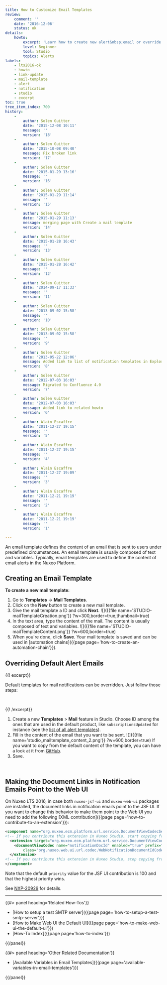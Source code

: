 ```yaml
---
title: How to Customize Email Templates
review:
    comment: ''
    date: '2016-12-06'
    status: ok
details:
    howto:
        excerpt: 'Learn how to create new alert&nbsp;email or override existing alert emails with Nuxeo Studio.'
        level: Beginner
        tool: Studio
        topics: Alerts
labels:
    - lts2016-ok
    - howto
    - link-update
    - mail-template
    - alert
    - notification
    - studio
    - excerpt
toc: true
tree_item_index: 700
history:
    -
        author: Solen Guitter
        date: '2015-12-08 10:11'
        message: ''
        version: '18'
    -
        author: Solen Guitter
        date: '2015-10-08 09:40'
        message: Fix broken link
        version: '17'
    -
        author: Solen Guitter
        date: '2015-01-29 13:16'
        message: ''
        version: '16'
    -
        author: Solen Guitter
        date: '2015-01-29 11:14'
        message: ''
        version: '15'
    -
        author: Solen Guitter
        date: '2015-01-29 11:13'
        message: merging page with Create a mail template
        version: '14'
    -
        author: Solen Guitter
        date: '2015-01-28 16:43'
        message: ''
        version: '13'
    -
        author: Solen Guitter
        date: '2015-01-28 16:42'
        message: ''
        version: '12'
    -
        author: Solen Guitter
        date: '2014-09-17 11:33'
        message: ''
        version: '11'
    -
        author: Solen Guitter
        date: '2013-09-02 15:58'
        message: ''
        version: '10'
    -
        author: Solen Guitter
        date: '2013-09-02 15:58'
        message: ''
        version: '9'
    -
        author: Solen Guitter
        date: '2013-05-22 12:06'
        message: Added link to list of notification templates in Explorer
        version: '8'
    -
        author: Solen Guitter
        date: '2012-07-03 16:03'
        message: Migrated to Confluence 4.0
        version: '7'
    -
        author: Solen Guitter
        date: '2012-07-03 16:03'
        message: Added link to related howto
        version: '6'
    -
        author: Alain Escaffre
        date: '2011-12-27 19:15'
        message: ''
        version: '5'
    -
        author: Alain Escaffre
        date: '2011-12-27 19:15'
        message: ''
        version: '4'
    -
        author: Alain Escaffre
        date: '2011-12-27 19:09'
        message: ''
        version: '3'
    -
        author: Alain Escaffre
        date: '2011-12-21 19:19'
        message: ''
        version: '2'
    -
        author: Alain Escaffre
        date: '2011-12-21 19:19'
        message: ''
        version: '1'

---
```

An email template defines the content of an email that is sent to users under predefined circumstances. An email template is usually composed of text and variables. Typically, email templates are used to define the content of email alerts in the Nuxeo Platform.

## Creating an Email Template

**To create a new mail template:**

1.  Go to **Templates** -> **Mail Templates**.
2.  Click on the **New** button to create a new mail template.
3.  Give the mail template a ID and click **Next**.
    ![]({{file name='STUDIO-mailTemplateCreation.png'}} ?w=300,border=true,thumbnail=true)
4.  In the text area, type the content of the mail. The content is usually composed of text and variables.
    ![]({{file name='STUDIO-mailTemplateContent.png'}} ?w=600,border=true)
5.  When you're done, click **Save**.
    Your mail template is saved and can be used in [automation chains]({{page page='how-to-create-an-automation-chain'}}).

## Overriding Default Alert Emails

{{! excerpt}}

Default templates for mail notifications can be overridden. Just follow those steps:

&nbsp;

{{! /excerpt}}

1.  Create a new **Templates** > **Mail** feature in Studio. Choose ID among the ones that are used in the default product, like `subscriptionsUpdated` for instance (see the [list of all alert templates](http://explorer.nuxeo.org/nuxeo/site/distribution/Nuxeo%20Platform-8.10/viewContribution/org.nuxeo.ecm.platform.notification.service.NotificationContrib--templates)).
2.  Fill in the content of the email that you want to be sent.
    ![]({{file name='studio_mailtemplate_content_2.png'}} ?w=600,border=true)
    If you want to copy from the default content of the template, you can have a look at it from [GitHub](https://github.com/nuxeo/nuxeo-features/tree/master/nuxeo-platform-notification/nuxeo-platform-notification-core/src/main/resources/templates).
3.  Save.

&nbsp;

## Making the Document Links in Notification Emails Point to the Web UI

On Nuxeo LTS 2016, in case both `nuxeo-jsf-ui` and `nuxeo-web-ui` packages are installed, the document links in notification emails point to the JSF UI.
If you want to change this behavior to make them point to the Web UI you need to add the following [XML contribution]({{page page='how-to-contribute-to-an-extension'}}):

```xml
<component name="org.nuxeo.ecm.platform.url.service.DocumentViewCodecService.codecs.notificationDocId.webui">
<!-- If you contribute this extension in Nuxeo Studio, start copying from the line below. The component tag is not needed. -->
  <extension target="org.nuxeo.ecm.platform.url.service.DocumentViewCodecService" point="codecs">
    <documentViewCodec name="notificationDocId" enabled="true" prefix="doc"
        class="org.nuxeo.web.ui.url.codec.WebNotificationDocumentIdCodec" priority="1000" />
  </extension>
<!-- If you contribute this extension in Nuxeo Studio, stop copying from here. The component tag is not needed. -->
</component>
```

Note that the default `priority` value for the JSF UI contribution is 100 and that the highest priority wins.

See [NXP-20929](https://jira.nuxeo.com/browse/NXP-20929) for details.

* * *

<div class="row" data-equalizer data-equalize-on="medium"><div class="column medium-6">{{#> panel heading='Related How-Tos'}}

- [How to setup a test SMTP server]({{page page='how-to-setup-a-test-smtp-server'}})
- [How to Make Web UI the Default UI]({{page page='how-to-make-web-ui-the-default-ui'}})
- [How-To Index]({{page page='how-to-index'}})

{{/panel}}</div><div class="column medium-6">{{#> panel heading='Other Related Documentation'}}

*   [Available Variables in Email Templates]({{page page='available-variables-in-email-templates'}})

{{/panel}}</div></div>
